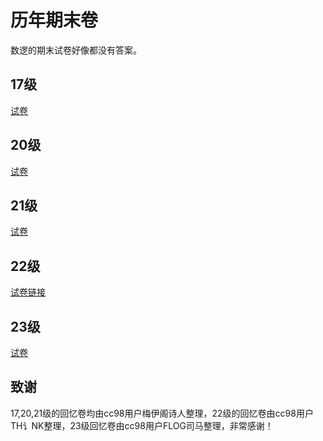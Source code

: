 # 历年期末卷
数逻的期末试卷好像都没有答案。
## 17级
[试卷](18-19秋冬.pdf)
## 20级
[试卷](21-22秋冬.pdf)
## 21级
[试卷](22-23秋冬.pdf)
## 22级
[试卷链接](https://www.cc98.org/topic/5798505)
## 23级
[试卷](23-24春夏.pdf)
## 致谢
17,20,21级的回忆卷均由cc98用户梅伊阁诗人整理，22级的回忆卷由cc98用户TH讠NK整理，23级回忆卷由cc98用户FLOG司马整理，非常感谢！